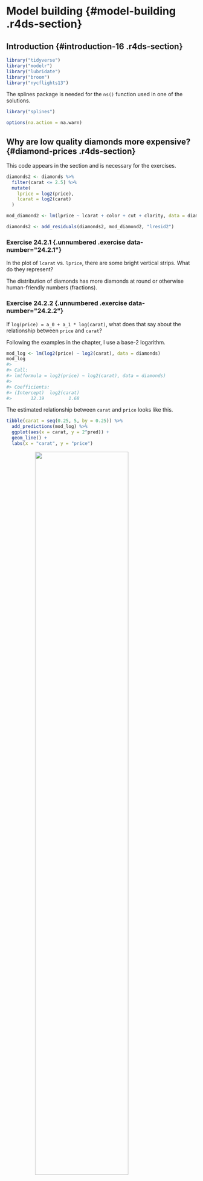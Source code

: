 
# Model building {#model-building .r4ds-section}

## Introduction {#introduction-16 .r4ds-section}


```r
library("tidyverse")
library("modelr")
library("lubridate")
library("broom")
library("nycflights13")
```

The splines package is needed for the `ns()` function used in one of the 
solutions.

```r
library("splines")
```


```r
options(na.action = na.warn)
```

## Why are low quality diamonds more expensive? {#diamond-prices .r4ds-section}

This code appears in the section and is necessary for the exercises.

```r
diamonds2 <- diamonds %>%
  filter(carat <= 2.5) %>%
  mutate(
    lprice = log2(price),
    lcarat = log2(carat)
  )

mod_diamond2 <- lm(lprice ~ lcarat + color + cut + clarity, data = diamonds2)

diamonds2 <- add_residuals(diamonds2, mod_diamond2, "lresid2")
```

### Exercise 24.2.1 {.unnumbered .exercise data-number="24.2.1"}

<div class="question">

In the plot of `lcarat` vs. `lprice`, there are some bright vertical strips. 
What do they represent?

</div>

<div class="answer">

The distribution of diamonds has more diamonds at round or otherwise human-friendly numbers (fractions).

</div>

### Exercise 24.2.2 {.unnumbered .exercise data-number="24.2.2"}

<div class="question">

If `log(price) = a_0 + a_1 * log(carat)`, what does that say about the relationship between `price` and `carat`?

</div>

<div class="answer">

Following the examples in the chapter, I use a base-2 logarithm.


```r
mod_log <- lm(log2(price) ~ log2(carat), data = diamonds)
mod_log
#> 
#> Call:
#> lm(formula = log2(price) ~ log2(carat), data = diamonds)
#> 
#> Coefficients:
#> (Intercept)  log2(carat)  
#>       12.19         1.68
```

The estimated relationship between `carat` and `price` looks like this.


```r
tibble(carat = seq(0.25, 5, by = 0.25)) %>%
  add_predictions(mod_log) %>%
  ggplot(aes(x = carat, y = 2^pred)) +
  geom_line() +
  labs(x = "carat", y = "price")
```

<img src="model-building_files/figure-html/unnamed-chunk-7-1.png" width="70%" style="display: block; margin: auto;" />

The plot shows that the estimated relationship between `carat` and `price` is not linear.
The exact relationship in this model is if $x$ increases $r$ times, then $y$ increases $r^{a_1}$ times.
For example, a two times increase in `carat` is associated with the following increase in `price`:


```r
2^coef(mod_log)[2]
#> log2(carat) 
#>         3.2
```

Let's confirm this relationship by checking it for a few values of the `carat` variable.
Let's increase `carat` from 1 to 2.


```r
2^(predict(mod_log, newdata = tibble(carat = 2)) -
  predict(mod_log, newdata = tibble(carat = 1)))
#>   1 
#> 3.2
```

Note that, since `predict()` predicts `log2(carat)` rather than `carat`, the prediction is exponentiated by 2.
Now let's increase `carat` from 4 to 2.


```r
2^(predict(mod_log, newdata = tibble(carat = 4)) -
  predict(mod_log, newdata = tibble(carat = 2)))
#>   1 
#> 3.2
```

Finally, let's increase `carat` from 0.5 to 1.


```r
2^(predict(mod_log, newdata = tibble(carat = 1)) -
  predict(mod_log, newdata = tibble(carat = 0.5)))
#>   1 
#> 3.2
```

All of these examples return the same value, $2 ^ {a_1} = 3.2$.

So why is this?
Let's ignore the names of the variables in this case and consider the equation:
$$
\log_b y = a_0 + a_1 \log x
$$
We want to understand how the difference in $y$ is related to the difference in $x$.
Now, consider this equation at two different values $x_1$ and $x_0$,
$$
\log_b y_0 = a_0 + \log_b x_0 \\
\log_b y_1 = a_0 + \log_b y_1
$$
What is the value of the difference, $\log y_1 - \log y_0$? 
$$
\begin{aligned}[t]
\log_b(y_1) - \log_b(y_0) &= (a_0 + a_1 \log_b x_1) - (a_0 + a_1 \log x_0) ,\\
&= a_1 (\log_b x_1 - \log x_0) , \\
\log_b \left(\frac{y_1}{y_0} \right) &= \log_b \left(\frac{x_1}{x_0} \right)^{a_1} , \\
\frac{y_1}{y_0} &=  \left( \frac{x_1}{x_0} \right)^{a_1} .
\end{aligned}
$$
Let $s = y_1 / y_0$ and $r = x_1 / x_0$. Then,
$$
s =  r^{a_1} \text{.}
$$
In other words, an $r$ times increase in $x$, is associated with a $r^{a_1}$ times  increase in $y$. 
Note that this relationship does not depend on the base of the logarithm, $b$.

There is another approximation that is commonly used when logarithms appear in regressions.

The first way to show this is using the approximation that $x$ is small, meaning that $x \approx 0$,
$$
\log (1 + x) \approx x
$$
This approximation is the first order Taylor expansion of the function at $x = 0$.
Now consider the relationship between the percent change in $x$ and the percent change in $y$,
$$
\begin{aligned}[t]
\log (y + \Delta y) - \log y &= (\alpha + \beta \log (x + \Delta x)) - (\alpha + \beta \log x) \\
\log \left(\frac{y + \Delta y}{y} \right) &=  \beta \log\left( \frac{x + \Delta x}{x} \right) \\
\log \left(1 + \frac{\Delta y}{y} \right) &= \beta  \log\left( 1 + \frac{\Delta x}{x} \right) \\
\frac{\Delta y}{y} &\approx \beta \left(\frac{\Delta x}{x} \right)
\end{aligned} 
$$
Thus a 1% percentage change in $x$ is associated with a $\beta$ percent change in $y$.

This relationship can also be derived by taking the derivative of $\log y$ with respect to $x$.
First, rewrite the equation in terms of $y$,
$$
y = \exp(a_0 + a_1 \log(x))
$$
Then differentiate $y$ with respect to $x$,
$$
\begin{aligned}[t]
dy &= \exp(a_0 + a_1 \log x) \left(\frac{a_1}{x}\right) dx \\
&= a_1 y \left(\frac{dx}{x} \right) \\
(dy / y) &= a_1 (dx / x) \\
\%\Delta y &= a_1\%\Delta x
\end{aligned}
$$

</div>

### Exercise 24.2.3 {.unnumbered .exercise data-number="24.2.3"}

<div class="question">
Extract the diamonds that have very high and very low residuals. Is there anything unusual about these diamonds? Are they particularly bad or good, or do you think these are pricing errors?
</div>

<div class="answer">

The answer to this question is provided in section [24.2.2](https://r4ds.had.co.nz/model-building.html#a-more-complicated-model).


```r
diamonds2 %>%
  filter(abs(lresid2) > 1) %>%
  add_predictions(mod_diamond2) %>%
  mutate(pred = round(2^pred)) %>%
  select(price, pred, carat:table, x:z) %>%
  arrange(price)
#> # A tibble: 16 x 11
#>   price  pred carat cut     color clarity depth table     x     y     z
#>   <int> <dbl> <dbl> <ord>   <ord> <ord>   <dbl> <dbl> <dbl> <dbl> <dbl>
#> 1  1013   264  0.25 Fair    F     SI2      54.4    64  4.3   4.23  2.32
#> 2  1186   284  0.25 Premium G     SI2      59      60  5.33  5.28  3.12
#> 3  1186   284  0.25 Premium G     SI2      58.8    60  5.33  5.28  3.12
#> 4  1262  2644  1.03 Fair    E     I1       78.2    54  5.72  5.59  4.42
#> 5  1415   639  0.35 Fair    G     VS2      65.9    54  5.57  5.53  3.66
#> 6  1415   639  0.35 Fair    G     VS2      65.9    54  5.57  5.53  3.66
#> # … with 10 more rows
```

<div class="alert alert-primary hints-alert">
I did not see anything too unusual. Do you?
</div>

</div>

### Exercise 24.2.4 {.unnumbered .exercise data-number="24.2.4"}

<div class="question">

Does the final model, `mod_diamonds2`, do a good job of predicting diamond prices? 
Would you trust it to tell you how much to spend if you were buying a diamond?

</div>

<div class="answer">

Section [24.2.2](https://r4ds.had.co.nz/model-building.html#a-more-complicated-model) already provides part of the answer to this question.

Plotting the residuals of the model shows that there are some large outliers for small carat sizes.
The largest of these residuals are a little over two, which means that the true value was four times lower; see [Exercise 24.2.2](#exercise-24.2.2).
Most of the mass of the residuals is between -0.5 and 0.5, which corresponds to about $\pm 40%$.
There seems to be a slight downward bias in the residuals as carat size increases.


```r
ggplot(diamonds2, aes(lcarat, lresid2)) +
  geom_hex(bins = 50)
```

<img src="model-building_files/figure-html/unnamed-chunk-13-1.png" width="70%" style="display: block; margin: auto;" />


```r
lresid2_summary <- summarise(diamonds2,
  rmse = sqrt(mean(lresid2^2)),
  mae = mean(abs(lresid2)),
  p025 = quantile(lresid2, 0.025),
  p975 = quantile(lresid2, 0.975)
)
lresid2_summary
#> # A tibble: 1 x 4
#>    rmse   mae   p025  p975
#>   <dbl> <dbl>  <dbl> <dbl>
#> 1 0.192 0.149 -0.369 0.384
```

While in some cases the model can be wrong, overall the model seems to perform well. 
The root mean squared error is 0.19 meaning that the 
average error is about -14%.
Another summary statistics of errors is the mean absolute error (MAE), which is the 
mean of the absolute values of the errors.
The MAE is 0.15, which is -11%.
Finally, 95% of the residuals are between -0.37 and
0.38, which correspond to  23---31.

Whether you think that this is a good model depends on factors outside the statistical model itself.
It will depend on the how the model is being used.
I have no idea how to price diamonds, so this would be useful to me in order to understand a reasonable price range for a diamond, so I don't get ripped off.
However, if I were buying and selling diamonds as a business, I would probably require a better model.

</div>

## What affects the number of daily flights? {#what-affects-the-number-of-daily-flights .r4ds-section}

This code is copied from the book and needed for the exercises.


```r
library("nycflights13")
daily <- flights %>%
  mutate(date = make_date(year, month, day)) %>%
  group_by(date) %>%
  summarise(n = n())
daily
#> # A tibble: 365 x 2
#>   date           n
#>   <date>     <int>
#> 1 2013-01-01   842
#> 2 2013-01-02   943
#> 3 2013-01-03   914
#> 4 2013-01-04   915
#> 5 2013-01-05   720
#> 6 2013-01-06   832
#> # … with 359 more rows

daily <- daily %>%
  mutate(wday = wday(date, label = TRUE))

term <- function(date) {
  cut(date,
    breaks = ymd(20130101, 20130605, 20130825, 20140101),
    labels = c("spring", "summer", "fall")
  )
}

daily <- daily %>%
  mutate(term = term(date))

mod <- lm(n ~ wday, data = daily)

daily <- daily %>%
  add_residuals(mod)

mod1 <- lm(n ~ wday, data = daily)
mod2 <- lm(n ~ wday * term, data = daily)
```

### Exercise 24.3.1 {.unnumbered .exercise data-number="24.3.1"}

<div class="question">
Use your Google sleuthing skills to brainstorm why there were fewer than expected flights on Jan 20, May 26, and Sep 1. 
(Hint: they all have the same explanation.) 
How would these days generalize to another year?
</div>

<div class="answer">

These are the Sundays before Monday holidays Martin Luther King Jr. Day, Memorial Day, and Labor Day.
For other years, use the dates of the holidays for those years---the third Monday of January for Martin Luther King Jr. Day, the last Monday of May for Memorial Day, and the first Monday in September for Labor Day.

</div>

### Exercise 24.3.2 {.unnumbered .exercise data-number="24.3.2"}

<div class="question">

What do the three days with high positive residuals represent?
How would these days generalize to another year?

</div>

<div class="answer">

The top three days correspond to the Saturday after Thanksgiving (November 30th),
the Sunday after Thanksgiving (December 1st), and the Saturday after Christmas (December 28th).

```r
top_n(daily, 3, resid)
#> # A tibble: 3 x 5
#>   date           n wday  term  resid
#>   <date>     <int> <ord> <fct> <dbl>
#> 1 2013-11-30   857 Sat   fall  112. 
#> 2 2013-12-01   987 Sun   fall   95.5
#> 3 2013-12-28   814 Sat   fall   69.4
```
We could generalize these to other years using the dates of those holidays on those
years.

</div>

### Exercise 24.3.3 {.unnumbered .exercise data-number="24.3.3"}

<div class="question">

Create a new variable that splits the `wday` variable into terms, but only for Saturdays, i.e., it should have `Thurs`, `Fri`, but `Sat-summer`, `Sat-spring`, `Sat-fall` 
How does this model compare with the model with every combination of `wday` and `term`?

</div>

<div class="answer">

I'll use the function `case_when()` to do this, though there are other ways which it could be solved.

```r
daily <- daily %>%
  mutate(
    wday2 =
      case_when(
        wday == "Sat" & term == "summer" ~ "Sat-summer",
        wday == "Sat" & term == "fall" ~ "Sat-fall",
        wday == "Sat" & term == "spring" ~ "Sat-spring",
        TRUE ~ as.character(wday)
      )
  )
```


```r
mod3 <- lm(n ~ wday2, data = daily)

daily %>%
  gather_residuals(sat_term = mod3, all_interact = mod2) %>%
  ggplot(aes(date, resid, colour = model)) +
  geom_line(alpha = 0.75)
```

<img src="model-building_files/figure-html/unnamed-chunk-18-1.png" width="70%" style="display: block; margin: auto;" />

I think the overlapping plot is hard to understand.
If we are interested in the differences, it is better to plot the differences directly.
In this code, I use `spread_residuals()` to add one *column* per model, rather than `gather_residuals()` which creates a new row for each model.

```r
daily %>%
  spread_residuals(sat_term = mod3, all_interact = mod2) %>%
  mutate(resid_diff = sat_term - all_interact) %>%
  ggplot(aes(date, resid_diff)) +
  geom_line(alpha = 0.75)
```

<img src="model-building_files/figure-html/unnamed-chunk-19-1.png" width="70%" style="display: block; margin: auto;" />

The model with terms × Saturday has higher residuals in the fall and lower residuals in the spring than the model with all interactions.

Comparing models, `mod3` has a lower $R^2$ and regression standard error, $\hat{\sigma}$, despite using fewer variables.
More importantly for prediction purposes, this model has a higher AIC, which is an estimate of the out of sample error.

```r
glance(mod3) %>% select(r.squared, sigma, AIC, df)
#> # A tibble: 1 x 4
#>   r.squared sigma   AIC    df
#>       <dbl> <dbl> <dbl> <int>
#> 1     0.736  47.4 3863.     9
```

```r
glance(mod2) %>% select(r.squared, sigma, AIC, df)
#> # A tibble: 1 x 4
#>   r.squared sigma   AIC    df
#>       <dbl> <dbl> <dbl> <int>
#> 1     0.757  46.2 3856.    21
```

</div>

### Exercise 24.3.4 {.unnumbered .exercise data-number="24.3.4"}

<div class="question">

Create a new `wday` variable that combines the day of week, term (for Saturdays), and public holidays. 
What do the residuals of that model look like?

</div>

<div class="answer">

The question is unclear how to handle public holidays. There are several questions to consider.

First, what are the public holidays? I include all [federal holidays in the United States](https://en.wikipedia.org/wiki/Federal_holidays_in_the_United_States) in 2013.
Other holidays to consider would be Easter and Good Friday which is US stock market holiday and widely celebrated religious holiday, Mothers Day, Fathers Day,
and Patriots' Day, which is a holiday in several states, and other state holidays.

```r
holidays_2013 <-
  tribble(
    ~holiday, ~date,
    "New Year's Day", 20130101,
    "Martin Luther King Jr. Day", 20130121,
    "Washington's Birthday", 20130218,
    "Memorial Day", 20130527,
    "Independence Day", 20130704,
    "Labor Day", 20130902,
    "Columbus Day", 20131028,
    "Veteran's Day", 20131111,
    "Thanksgiving", 20131128,
    "Christmas", 20131225
  ) %>%
  mutate(date = lubridate::ymd(date))
```

The model could include a single dummy variable which indicates a day was a public holiday.
Alternatively, I could include a dummy variable for each public holiday.
I would expect that Veteran's Day and Washington's Birthday have a different effect on travel than Thanksgiving, Christmas, and New Year's Day.

Another question is whether and how I should handle the days before and after holidays.
Travel could be lighter on the day of the holiday,
but heavier the day before or after.


```r
daily <- daily %>%
  mutate(
    wday3 =
      case_when(
        date %in% (holidays_2013$date - 1L) ~ "day before holiday",
        date %in% (holidays_2013$date + 1L) ~ "day after holiday",
        date %in% holidays_2013$date ~ "holiday",
        .$wday == "Sat" & .$term == "summer" ~ "Sat-summer",
        .$wday == "Sat" & .$term == "fall" ~ "Sat-fall",
        .$wday == "Sat" & .$term == "spring" ~ "Sat-spring",
        TRUE ~ as.character(.$wday)
      )
  )

mod4 <- lm(n ~ wday3, data = daily)

daily %>%
  spread_residuals(resid_sat_terms = mod3, resid_holidays = mod4) %>%
  mutate(resid_diff = resid_holidays - resid_sat_terms) %>%
  ggplot(aes(date, resid_diff)) +
  geom_line(alpha = 0.75)
```

<img src="model-building_files/figure-html/unnamed-chunk-23-1.png" width="70%" style="display: block; margin: auto;" />

</div>

### Exercise 24.3.5 {.unnumbered .exercise data-number="24.3.5"}

<div class="question">

What happens if you fit a day of week effect that varies by month (i.e., `n ~ wday * month`)?
Why is this not very helpful?

</div>

<div class="answer">


```r
daily <- mutate(daily, month = factor(lubridate::month(date)))
mod6 <- lm(n ~ wday * month, data = daily)
print(summary(mod6))
#> 
#> Call:
#> lm(formula = n ~ wday * month, data = daily)
#> 
#> Residuals:
#>    Min     1Q Median     3Q    Max 
#> -269.2   -5.0    1.5    8.8  113.2 
#> 
#> Coefficients:
#>                Estimate Std. Error t value Pr(>|t|)    
#> (Intercept)     867.400      7.598  114.16  < 2e-16 ***
#> wday.L          -64.074     20.874   -3.07  0.00235 ** 
#> wday.Q         -165.600     20.156   -8.22  7.8e-15 ***
#> wday.C          -68.259     20.312   -3.36  0.00089 ***
#> wday^4          -92.081     20.499   -4.49  1.0e-05 ***
#> wday^5            9.793     19.733    0.50  0.62011    
#> wday^6          -20.438     18.992   -1.08  0.28280    
#> month2           23.707     10.995    2.16  0.03191 *  
#> month3           67.886     10.746    6.32  1.0e-09 ***
#> month4           74.593     10.829    6.89  3.7e-11 ***
#> month5           56.279     10.746    5.24  3.2e-07 ***
#> month6           80.307     10.829    7.42  1.4e-12 ***
#> month7           77.114     10.746    7.18  6.4e-12 ***
#> month8           81.636     10.746    7.60  4.5e-13 ***
#> month9           51.371     10.829    4.74  3.3e-06 ***
#> month10          60.136     10.746    5.60  5.2e-08 ***
#> month11          46.914     10.829    4.33  2.1e-05 ***
#> month12          38.779     10.746    3.61  0.00036 ***
#> wday.L:month2    -3.723     29.627   -0.13  0.90009    
#> wday.Q:month2    -3.819     29.125   -0.13  0.89578    
#> wday.C:month2     0.490     29.233    0.02  0.98664    
#> wday^4:month2     4.569     29.364    0.16  0.87646    
#> wday^5:month2    -4.255     28.835   -0.15  0.88278    
#> wday^6:month2    12.057     28.332    0.43  0.67076    
#> wday.L:month3   -14.571     28.430   -0.51  0.60870    
#> wday.Q:month3    15.439     28.207    0.55  0.58458    
#> wday.C:month3     8.226     28.467    0.29  0.77282    
#> wday^4:month3    22.720     28.702    0.79  0.42926    
#> wday^5:month3   -15.330     28.504   -0.54  0.59113    
#> wday^6:month3    11.373     28.268    0.40  0.68776    
#> wday.L:month4   -16.668     29.359   -0.57  0.57067    
#> wday.Q:month4    10.725     28.962    0.37  0.71142    
#> wday.C:month4    -0.245     28.725   -0.01  0.99320    
#> wday^4:month4    23.288     28.871    0.81  0.42056    
#> wday^5:month4   -17.872     28.076   -0.64  0.52494    
#> wday^6:month4     5.352     27.888    0.19  0.84794    
#> wday.L:month5     3.666     29.359    0.12  0.90071    
#> wday.Q:month5   -20.665     28.670   -0.72  0.47163    
#> wday.C:month5     4.634     28.725    0.16  0.87196    
#> wday^4:month5     5.999     28.511    0.21  0.83349    
#> wday^5:month5   -16.912     28.076   -0.60  0.54742    
#> wday^6:month5    12.764     27.194    0.47  0.63916    
#> wday.L:month6    -4.526     28.651   -0.16  0.87459    
#> wday.Q:month6    23.813     28.207    0.84  0.39927    
#> wday.C:month6    13.758     28.725    0.48  0.63234    
#> wday^4:month6    24.118     29.187    0.83  0.40932    
#> wday^5:month6   -17.648     28.798   -0.61  0.54048    
#> wday^6:month6    10.526     28.329    0.37  0.71051    
#> wday.L:month7   -28.791     29.359   -0.98  0.32760    
#> wday.Q:month7    49.585     28.670    1.73  0.08482 .  
#> wday.C:month7    54.501     28.725    1.90  0.05881 .  
#> wday^4:month7    50.847     28.511    1.78  0.07559 .  
#> wday^5:month7   -33.698     28.076   -1.20  0.23106    
#> wday^6:month7   -13.894     27.194   -0.51  0.60979    
#> wday.L:month8   -20.448     28.871   -0.71  0.47938    
#> wday.Q:month8     6.765     28.504    0.24  0.81258    
#> wday.C:month8     6.001     28.467    0.21  0.83319    
#> wday^4:month8    19.074     28.781    0.66  0.50806    
#> wday^5:month8   -19.312     28.058   -0.69  0.49183    
#> wday^6:month8     9.507     27.887    0.34  0.73341    
#> wday.L:month9   -30.341     28.926   -1.05  0.29511    
#> wday.Q:month9   -42.034     28.670   -1.47  0.14373    
#> wday.C:month9   -20.719     28.725   -0.72  0.47134    
#> wday^4:month9   -20.375     28.791   -0.71  0.47973    
#> wday^5:month9   -18.238     28.523   -0.64  0.52308    
#> wday^6:month9    11.726     28.270    0.41  0.67861    
#> wday.L:month10  -61.051     29.520   -2.07  0.03954 *  
#> wday.Q:month10  -26.235     28.504   -0.92  0.35815    
#> wday.C:month10  -32.435     28.725   -1.13  0.25979    
#> wday^4:month10  -12.212     28.990   -0.42  0.67389    
#> wday^5:month10  -27.686     27.907   -0.99  0.32201    
#> wday^6:month10    0.123     26.859    0.00  0.99634    
#> wday.L:month11  -54.947     28.926   -1.90  0.05851 .  
#> wday.Q:month11   16.012     28.670    0.56  0.57696    
#> wday.C:month11   54.950     28.725    1.91  0.05677 .  
#> wday^4:month11   47.286     28.791    1.64  0.10164    
#> wday^5:month11  -44.740     28.523   -1.57  0.11787    
#> wday^6:month11  -20.688     28.270   -0.73  0.46491    
#> wday.L:month12   -9.506     28.871   -0.33  0.74221    
#> wday.Q:month12   75.209     28.504    2.64  0.00879 ** 
#> wday.C:month12  -25.026     28.467   -0.88  0.38010    
#> wday^4:month12  -23.780     28.781   -0.83  0.40938    
#> wday^5:month12   20.447     28.058    0.73  0.46676    
#> wday^6:month12    9.586     27.887    0.34  0.73128    
#> ---
#> Signif. codes:  0 '***' 0.001 '**' 0.01 '*' 0.05 '.' 0.1 ' ' 1
#> 
#> Residual standard error: 42 on 281 degrees of freedom
#> Multiple R-squared:  0.836,	Adjusted R-squared:  0.787 
#> F-statistic: 17.2 on 83 and 281 DF,  p-value: <2e-16
```

If we fit a day of week effect that varies by month, there will be `12 * 7 = 84` parameters in the model.
Since each month has only four to five weeks, each of these day of week $\times$ month effects is the average of only four or five observations.
These estimates have large standard errors and likely not generalize well beyond the sample data, since they are estimated from only a few observations.

</div>

### Exercise 24.3.6 {.unnumbered .exercise data-number="24.3.6"}

<div class="question">
What would you expect the model `n ~ wday + ns(date, 5)` to look like?
Knowing what you know about the data, why would you expect it to be not particularly effective?
</div>

<div class="answer">

Previous models fit in the chapter and exercises show that the effects of days of the week vary across different times of the year. 
The model `wday + ns(date, 5)` does not interact the day of week effect (`wday`) with the time of year effects (`ns(date, 5)`).

I estimate a model which does not interact the day of week effects (`mod7`) with the spline to that which does (`mod8`).
I need to load the splines package to use the `ns()` function.

```r
mod7 <- lm(n ~ wday + ns(date, 5), data = daily)
mod8 <- lm(n ~ wday * ns(date, 5), data = daily)
```

The residuals of the model that does not interact day of week with time of year (`mod7`) are larger than those of the model that does (`mod8`). 
The model `mod7` underestimates weekends during the summer and overestimates weekends during the autumn.

```r
daily %>%
  gather_residuals(mod7, mod8) %>%
  ggplot(aes(x = date, y = resid, color = model)) +
  geom_line(alpha = 0.75)
```

<img src="model-building_files/figure-html/unnamed-chunk-26-1.png" width="70%" style="display: block; margin: auto;" />

</div>

### Exercise 24.3.7 {.unnumbered .exercise data-number="24.3.7"}

<div class="question">

We hypothesized that people leaving on Sundays are more likely to be business travelers who need to be somewhere on Monday.
Explore that hypothesis by seeing how it breaks down based on distance and time: 
if it’s true, you’d expect to see more Sunday evening flights to places that are far away.

</div>

<div class="answer">

Comparing the average distances of flights by day of week, Sunday flights are the second longest.
Saturday flights are the longest on average.
Saturday may have the longest flights on average because there are fewer regularly scheduled short business/commuter flights on the weekends but that is speculation.


```r
flights %>%
  mutate(
    date = make_date(year, month, day),
    wday = wday(date, label = TRUE)
  ) %>%
  ggplot(aes(y = distance, x = wday)) +
  geom_boxplot() +
  labs(x = "Day of Week", y = "Average Distance")
```

<img src="model-building_files/figure-html/unnamed-chunk-27-1.png" width="70%" style="display: block; margin: auto;" />

Hide outliers.

```r
flights %>%
  mutate(
    date = make_date(year, month, day),
    wday = wday(date, label = TRUE)
  ) %>%
  ggplot(aes(y = distance, x = wday)) +
  geom_boxplot(outlier.shape = NA) +
  labs(x = "Day of Week", y = "Average Distance")
```

<img src="model-building_files/figure-html/unnamed-chunk-28-1.png" width="70%" style="display: block; margin: auto;" />

Try pointrange with mean and standard error of the mean (sd / sqrt(n)).

```r
flights %>%
  mutate(
    date = make_date(year, month, day),
    wday = wday(date, label = TRUE)
  ) %>%
  ggplot(aes(y = distance, x = wday)) +
  stat_summary() +
  labs(x = "Day of Week", y = "Average Distance")
#> No summary function supplied, defaulting to `mean_se()
```

<img src="model-building_files/figure-html/unnamed-chunk-29-1.png" width="70%" style="display: block; margin: auto;" />

Try pointrange with mean and standard error of the mean (sd / sqrt(n)).

```r
flights %>%
  mutate(
    date = make_date(year, month, day),
    wday = wday(date, label = TRUE)
  ) %>%
  ggplot(aes(y = distance, x = wday)) +
  geom_violin() +
  labs(x = "Day of Week", y = "Average Distance")
```

<img src="model-building_files/figure-html/unnamed-chunk-30-1.png" width="70%" style="display: block; margin: auto;" />


```r
flights %>%
  mutate(
    date = make_date(year, month, day),
    wday = wday(date, label = TRUE)
  ) %>%
  filter(
    distance < 3000,
    hour >= 5, hour <= 21
  ) %>%
  ggplot(aes(x = hour, color = wday, y = ..density..)) +
  geom_freqpoly(binwidth = 1)
```

<img src="model-building_files/figure-html/unnamed-chunk-31-1.png" width="70%" style="display: block; margin: auto;" />


```r
flights %>%
  mutate(
    date = make_date(year, month, day),
    wday = wday(date, label = TRUE)
  ) %>%
  filter(
    distance < 3000,
    hour >= 5, hour <= 21
  ) %>%
  group_by(wday, hour) %>%
  summarise(distance = mean(distance)) %>%
  ggplot(aes(x = hour, color = wday, y = distance)) +
  geom_line()
```

<img src="model-building_files/figure-html/unnamed-chunk-32-1.png" width="70%" style="display: block; margin: auto;" />


```r
flights %>%
  mutate(
    date = make_date(year, month, day),
    wday = wday(date, label = TRUE)
  ) %>%
  filter(
    distance < 3000,
    hour >= 5, hour <= 21
  ) %>%
  group_by(wday, hour) %>%
  summarise(distance = sum(distance)) %>%
  group_by(wday) %>%
  mutate(prop_distance = distance / sum(distance)) %>%
  ungroup() %>%
  ggplot(aes(x = hour, color = wday, y = prop_distance)) +
  geom_line()
```

<img src="model-building_files/figure-html/unnamed-chunk-33-1.png" width="70%" style="display: block; margin: auto;" />

<!--
|time of day    | start time | end time |
|:--------------|:-----------|:---------|
| Early morning | 12 am      |    5 am  |
| Morning       | 5 am       |    12 pm |
| Afternoon     | 12 pm      |    6 pm  |
| Evening       | 6 pm       |    12 pm |


```r
flights %>%
  mutate(
    date = make_date(year, month, day),
    wday = wday(date, label = TRUE),
    time = factor(case_when(
      hour < 5 ~ "Early morning",
      hour < 12 ~ "Morning",
      hour < 18 ~ "Afternoon",
      TRUE ~ "Evening"
    ),
    levels = c(
      "Early morning", "Morning",
      "Afternoon", "Evening"
    )
    )
  ) %>%
  group_by(wday, time) %>%
  filter(time != "Early morning") %>%
  summarise(distance = mean(distance)) %>%
  ggplot(aes(color = wday, y = distance, x = time)) +
  geom_point()
```

<img src="model-building_files/figure-html/unnamed-chunk-34-1.png" width="70%" style="display: block; margin: auto;" />
-->

</div>

### Exercise 24.3.8 {.unnumbered .exercise data-number="24.3.8"}

<div class="question">

It’s a little frustrating that Sunday and Saturday are on separate ends of the plot.
Write a small function to set the levels of the factor so that the week starts on Monday.

</div>

<div class="answer">

See the chapter [Factors](https://r4ds.had.co.nz/factors.html) for the function `fct_relevel()`.
Use `fct_relevel()` to put all levels in-front of the first level ("Sunday").


```r
monday_first <- function(x) {
  fct_relevel(x, levels(x)[-1])
}
```

Now Monday is the first day of the week.

```r
daily <- daily %>%
  mutate(wday = wday(date, label = TRUE))
ggplot(daily, aes(monday_first(wday), n)) +
  geom_boxplot() +
  labs(x = "Day of Week", y = "Number of flights")
```

<img src="model-building_files/figure-html/unnamed-chunk-36-1.png" width="70%" style="display: block; margin: auto;" />

</div>

## Learning more about models {#learning-more-about-models .r4ds-section}

<!--html_preserve--><div class="alert alert-warning hints-alert">
<div class="hints-icon">
<i class="fa fa-exclamation-circle"></i>
</div>
<div class="hints-container">No exercises</div>
</div><!--/html_preserve-->
